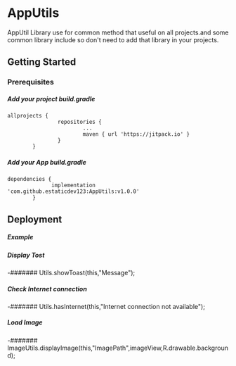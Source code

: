 # AppUtils

AppUtil Library use for common method that useful on all projects.and some common library include so don't need to add that library in your projects. 

## Getting Started



### Prerequisites

##### Add your project build.gradle

```
allprojects {
                repositories {
                        ...
                        maven { url 'https://jitpack.io' }
                }
        }
```
##### Add your App build.gradle

```
dependencies {
              implementation 'com.github.estaticdev123:AppUtils:v1.0.0'
        }
```


## Deployment

##### Example
##### Display Tost
-####### Utils.showToast(this,"Message");

##### Check Internet connection
-####### Utils.hasInternet(this,"Internet connection not available");

##### Load Image
-####### ImageUtils.displayImage(this,"ImagePath",imageView,R.drawable.background);






